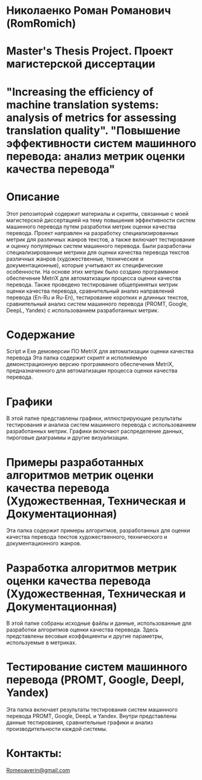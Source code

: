 # Николаенко Роман Романович (RomRomich)
# Master's Thesis Project. Проект магистерской диссертации
# "Increasing the efficiency of machine translation systems: analysis of metrics for assessing translation quality". "Повышение эффективности систем машинного перевода: анализ метрик оценки качества перевода"

# Описание
Этот репозиторий содержит материалы и скрипты, связанные с моей магистерской диссертацией на тему повышения эффективности систем машинного перевода путем разработки метрик оценки качества перевода. Проект направлен на разработку специализированных метрик для различных жанров текстов, а также включает тестирование и оценку популярных систем машинного перевода.
Были разработаны специализированные метрики для оценки качества перевода текстов различных жанров (художественные, технические и документационные), которые учитывают их специфические особенности. 
На основе этих метрик было создано программное обеспечение MetriX для автоматизации процесса оценки качества перевода. 
Также проведено тестирование общепринятых метрик оценки качества перевода, сравнительный анализ направлений перевода (En-Ru и Ru-En), тестирование коротких и длинных текстов,  сравнительный анализ систем машинного перевода (PROMT, Google, DeepL, Yandex) с использованием разработанных метрик.

# Содержание
Script и Exe демоверсии ПО MetriX для автоматизации оценки качества перевода
Эта папка содержит скрипт и исполняемую демонстрационную версию программного обеспечения MetriX, предназначенного для автоматизации процесса оценки качества перевода.

# Графики
В этой папке представлены графики, иллюстрирующие результаты тестирования и анализа систем машинного перевода с использованием разработанных метрик. Графики включают распределение данных, пироговые диаграммы и другие визуализации.

# Примеры разработанных алгоритмов метрик оценки качества перевода (Художественная, Техническая и Документационная)
Эта папка содержит примеры алгоритмов, разработанных для оценки качества перевода текстов художественного, технического и документационного жанров.

# Разработка алгоритмов метрик оценки качества перевода (Художественная, Техническая и Документационная)
В этой папке собраны исходные файлы и данные, использованные для разработки алгоритмов оценки качества перевода. Здесь представлены весовые коэффициенты и другие параметры, используемые в метриках.

# Тестирование систем машинного перевода (PROMT, Google, Deepl, Yandex)
Эта папка включает результаты тестирования систем машинного перевода PROMT, Google, DeepL и Yandex. Внутри представлены данные тестирования, сравнительные графики и анализ производительности каждой системы.

# Контакты:
Romeoaverin@gmail.com